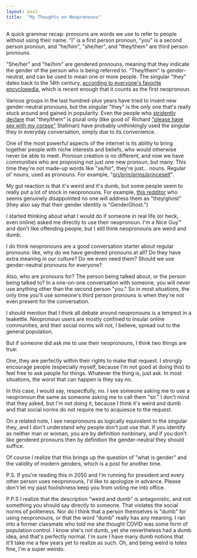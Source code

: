 ```yaml
---
layout: post
title:  "My Thoughts on Neopronouns"
---
```


A quick grammar recap: pronouns are words we use to refer to people without using their name. "I" is a first person pronoun, "you" is a second person pronoun, and "he/him", "she/her", and "they/them" are third person pronouns. 

"She/her" and "he/him" are gendered pronouns, meaning that they indicate the gender of the person who is being referred to. "They/them" is gender-neutral, and can be used to mean one or more people. The singular "they" dates back to the 14th century, [according to everyone's favorite encyclopedia](https://en.wikipedia.org/wiki/Singular_they), which is recent enough that it counts as the first neopronoun. 

Various groups in the last hundred-plus years have tried to invent new gender-neutral pronouns, but the singular "they" is the only one that's really stuck around and gained in popularity. Even the people who [stridently declare](https://stallman.org/articles/genderless-pronouns.html) that "they/them" is plural only (like good ol' Richard ["please have sex with my corpse"](https://stallman.org/archives/2003-may-aug.html) Stallman) have probably unthinkingly used the singular they in everyday conversation, simply due to its convenience. 

One of the most powerful aspects of the internet is its ability to bring together people with niche interests and beliefs, who would otherwise never be able to meet. Pronoun creation is no different, and now we have communities who are proposing not just one new pronoun, but many. This time they're not made-up words like "xe/hir", they're just… nouns. Regular ol' nouns, used as pronouns. For example, "[pri/prin/prins/princeself](https://www.irishtimes.com/life-and-style/people/what-s-playful-what-s-deeply-meaningful-and-what-s-being-mean-a-guide-to-neopronouns-1.4539471)". 

My gut reaction is that it's weird and it's dumb, but some people seem to really put a lot of stock in neopronouns. For example, [this redditor](https://www.reddit.com/r/ennnnnnnnnnnnbbbbbby/comments/qah22t/not_a_big_deal_but_still/) who seems genuinely disappointed no one will address them as "they/ghost" (they also say that their gender identity is "GenderGhost.")

I started thinking about what I would do if someone in real life (or heck, even online) asked me directly to use their neopronoun. I'm a Nice Guy™ and don't like offending people, but I still think neopronouns are weird and dumb.

I do think neopronouns are a good conversation starter about regular pronouns: like, why do we have gendered pronouns at all? Do they have extra meaning in our culture? Do we even need them? Should we use gender-neutral pronouns for everyone?

Also, who are pronouns for? The person being talked about, or the person being talked to? In a one-on-one conversation with someone, you will never use anything other than the second person "you." So in most situations, the only time you'll use someone's third person pronouns is when they're not even present for the conversation. 

I should mention that I think all debate around neopronouns is a tempest in a teakettle. Neopronoun users are mostly confined to insular online communities, and their social norms will not, I believe, spread out to the general population.

But if someone did ask me to use their neopronouns, I think two things are true:

One, they are perfectly within their rights to make that request. I strongly encourage people (especially myself, because I'm not good at doing this) to feel free to ask people for things. Whatever the thing is, just ask. In most situations, the worst that can happen is they say no.

In this case, I would say, respectfully, no. I see someone asking me to use a neopronoun the same as someone asking me to call them "sir." I don't mind that they asked, but I'm not doing it, because I think it's weird and dumb and that social norms do not require me to acquiesce to the request. 

On a related note, I see neopronouns as logically equivalent to the singular they, and I don't understand why people don't just use that. If you identify as neither man or woman, you are by definition nonbinary, and if you don't like gendered pronouns then by definition the gender-neutral they should suffice.

Of course I realize that this brings up the question of "what is gender" and the validity of modern genders, which is a post for another time. 

P.S. If you're reading this in 2050 and I'm running for president and every other person uses neopronouns, I'd like to apologize in advance. Please don't let my past foolishness keep you from voting me into office.

P.P.S I realize that the description "weird and dumb" is antagonistic, and not something you should say directly to someone. That violates the social norms of politeness. Nor do I think that a person themselves is "dumb" for using neopronouns, or that the word "dumb" really has any meaning. I ran into a former classmate who told me she thought COVID was some form of population control. I know she's not dumb, yet she nevertheless had a dumb idea, and that's perfectly normal. I'm sure I have many dumb notions that it'll take me a few years yet to realize as such. Oh, and being weird is totes fine, I'm a super weirdo. 
